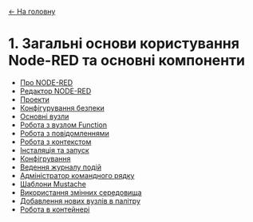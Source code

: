 [<- На головну](../)<span class="invis"> </span>

# 1. Загальні основи користування Node-RED та основні компоненти 

- [Про NODE-RED](1_1.md)<span class="load"> </span> 
- [Редактор NODE-RED](1_2.md) <span class="load"> </span>
- [Проекти](1_3.md)<span class="load"> </span>
- [Конфігурування безпеки](1_4.md)<span class="load"> </span>
- [Основні вузли](1_4_1.md)<span class="load"> </span>
- [Робота з вузлом Function](1_5.md)<span class="load"> </span>
- [Робота з повідомленнями](1_6.md)<span class="load"> </span>
- [Робота з контекстом](1_7.md)<span class="load"> </span>
- [Інсталяція та запуск](install.md)<span class="load"> </span>
- [Конфігрування](config.md)<span class="load"> </span>
- [Ведення журналу подій](logging.md)<span class="load"> </span>
- [Адміністратор командного рядку](consoleadmin.md)<span class="load"> </span>
- [Шаблони Mustache](mustach.md) 
- [Використання змінних середовища](envvar.md)
- [Добавлення нових вузлів в палітру](addingnodes.md)
- [Робота в контейнері](docker.md)